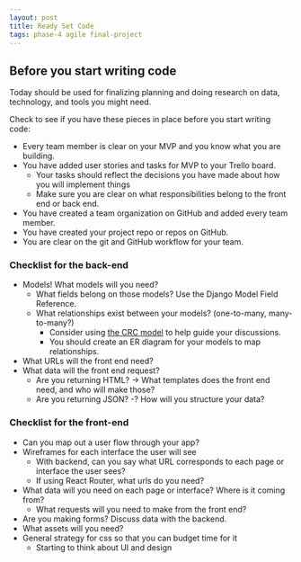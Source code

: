 ```yaml
---
layout: post
title: Ready Set Code
tags: phase-4 agile final-project
---
```



## Before you start writing code

Today should be used for finalizing planning and doing research on data, technology, and tools you might need.

Check to see if you have these pieces in place before you start writing code:

- Every team member is clear on your MVP and you know what you are building.
- You have added user stories and tasks for MVP to your Trello board.
  - Your tasks should reflect the decisions you have made about how you will implement things
  - Make sure you are clear on what responsibilities belong to the front end or back end.
- You have created a team organization on GitHub and added every team member.
- You have created your project repo or repos on GitHub.
- You are clear on the git and GitHub workflow for your team.

### Checklist for the back-end

- Models! What models will you need?
  - What fields belong on those models? Use the Django Model Field Reference.
  - What relationships exist between your models? (one-to-many, many-to-many?)
    - Consider using [the CRC model](http://agilemodeling.com/artifacts/crcModel.htm) to help guide your discussions.
    - You should create an ER diagram for your models to map relationships.
- What URLs will the front end need?
- What data will the front end request?
  - Are you returning HTML? -> What templates does the front end need, and who will make those?
  - Are you returning JSON? -? How will you structure your data?

### Checklist for the front-end

- Can you map out a user flow through your app?
- Wireframes for each interface the user will see
  - With backend, can you say what URL corresponds to each page or interface the user sees?
  - If using React Router, what urls do you need?
- What data will you need on each page or interface? Where is it coming from?
  - What requests will you need to make from the front end?
- Are you making forms? Discuss data with the backend.
- What assets will you need?
- General strategy for css so that you can budget time for it
  - Starting to think about UI and design

